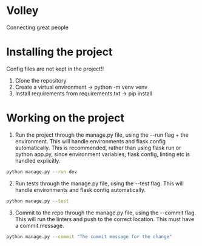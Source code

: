 # Volley
Connecting great people

# Installing the project
Config files are not kept in the project!!
1. Clone the repository
2. Create a virtual environment -> python -m venv venv
3. Install requirements from requirements.txt -> pip install

# Working on the project
1. Run the project through the manage.py file, using the --run flag + the environment. This will handle environments and flask config automatically. This is recommended, rather than using flask run or python app.py, since environment variables, flask config, linting etc is handled explicitly.

```bash
python manage.py --run dev
```

2. Run tests through the manage.py file, using the --test flag. This will handle environments and flask config automatically.

```bash
python manage.py --test
```

3. Commit to the repo through the manage.py file, using the --commit flag. This will run the linters and push to the correct location. This must have a commit message.

```bash
python manage.py --commit "The commit message for the change"
```
